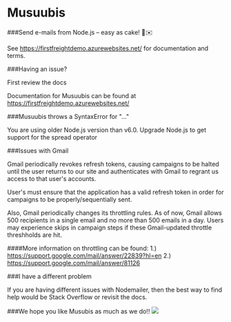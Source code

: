 # Musuubis

###Send e-mails from Node.js – easy as cake! 🍰✉️

See https://firstfreightdemo.azurewebsites.net/ for documentation and terms.

###Having an issue?

First review the docs

Documentation for Musuubis can be found at https://firstfreightdemo.azurewebsites.net/

###Musuubis throws a SyntaxError for "..."

You are using older Node.js version than v6.0. Upgrade Node.js to get support for the spread operator

###Issues with Gmail

Gmail periodically revokes refresh tokens, causing campaigns to be halted until the user returns to our site and authenticates with Gmail to regrant us access to that user's accounts.

User's must ensure that the application has a valid refresh token in order for campaigns to be properly/sequentially sent.

Also, Gmail periodically changes its throttling rules. As of now, Gmail allows 500 recipients in a single email and no more than 500 emails in a day. Users may experience skips in campaign steps if these Gmail-updated throttle threshholds are hit.

####More information on throttling can be found: 
1.) https://support.google.com/mail/answer/22839?hl=en 
2.) https://support.google.com/mail/answer/81126 

###I have a different problem

If you are having different issues with Nodemailer, then the best way to find help would be Stack Overflow or revisit the docs.

###We hope you like Musubis as much as we do!!
![](http://www.hawaiimagazine.com/sites/default/files/sites/default/files/spam-musubi-emoji.jpg)
